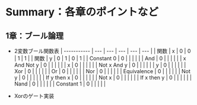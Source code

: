 # Summary：各章のポイントなど
## 1章：ブール論理
- 2変数ブール関数表
| ----------- | --- | --- | --- | --- | --- |
| 関数        | x   | 0   | 0   | 1   | 1   |
| 関数        | y   | 0   | 1   | 0   | 1   |
| Constant 0  | 0   |     |     |     |     |
| And         | 0   |     |     |     |     |
| x And Not y | 0   |     |     |     |     |
| x           | 0   |     |     |     |     |
| Not x And y | 0   |     |     |     |     |
| y           | 0   |     |     |     |     |
| Xor         | 0   |     |     |     |     |
| Or          | 0   |     |     |     |     |
| Nor         | 0   |     |     |     |     |
| Equivalence | 0   |     |     |     |     |
| Not y       | 0   |     |     |     |     |
| If y then x | 0   |     |     |     |     |
| Not x       | 0   |     |     |     |     |
| If x then y | 0   |     |     |     |     |
| Nand        | 0   |     |     |     |     |
| Constant 1  | 0   |     |     |     |     |

- Xorのゲート実装
  
